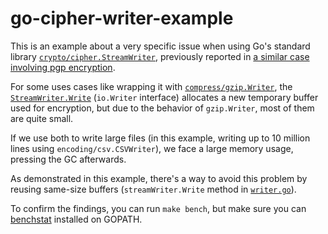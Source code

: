# go-cipher-writer-example

This is an example about a very specific issue when using Go's standard library [`crypto/cipher.StreamWriter`](https://pkg.go.dev/crypto/cipher#StreamWriter), previously reported in [a similar case involving pgp encryption](https://github.com/golang/go/issues/26578).

For some uses cases like wrapping it with [`compress/gzip.Writer`](https://pkg.go.dev/compress/gzip#Writer), the [`StreamWriter.Write`](https://cs.opensource.google/go/go/+/go1.16.6:src/crypto/cipher/io.go;l=37) (`io.Writer` interface) allocates a new temporary buffer used for encryption, but due to the behavior of `gzip.Writer`, most of them are quite small.

If we use both to write large files (in this example, writing up to 10 million lines using `encoding/csv.CSVWriter`), we face a large memory usage, pressing the GC afterwards.

As demonstrated in this example, there's a way to avoid this problem by reusing same-size buffers (`streamWriter.Write` method in [`writer.go`](./writer.go)).

To confirm the findings, you can run `make bench`, but make sure you can [benchstat](https://pkg.go.dev/golang.org/x/perf/cmd/benchstat) installed on GOPATH.
